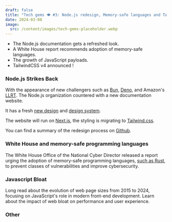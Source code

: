 ```yaml
---
draft: false
title: "Tech gems 👁️ #3: Node.js redesign, Memory-safe languages and Tailwind V4"
date: 2024-03-08
image:
  src: /content/images/tech-gems-placeholder.webp
---
```


- The Node.js documentation gets a refreshed look.
- A White House report recommends adoption of memory-safe languages.
- The growth of JavaScript payloads.
- TailwindCSS v4 announced !

<!-- more -->

### Node.js Strikes Back

<RichLink href="https://beta-node-js-org.vercel.app/en" title="The new nodejs.org website"></RichLink>

With the appearance of new challengers such as [Bun](https://bun.sh/), [Deno](https://deno.com/), and Amazon's [LLRT](https://github.com/awslabs/llrt). The Node.js organization countered with a new documentation website.

It has a fresh [new design](https://www.figma.com/file/pu1vZPqNIM7BePd6W8APA5/Node.js?type=design&node-id=422-7925&mode=design) and [design system](https://www.figma.com/file/pu1vZPqNIM7BePd6W8APA5/Node.js?type=design&node-id=337-7756&mode=design).

The website will run on [Next.js](https://nextjs.org/), the styling is migrating to [Tailwind.css](https://tailwindcss.com/).

You can find a summary of the redesign process on [Github](https://github.com/nodejs/nodejs.org/discussions/5131).

### White House and memory-safe programming languages

<RichLink href="https://www.whitehouse.gov/oncd/briefing-room/2024/02/26/press-release-technical-report/" title="White House technical report"></RichLink>

The White House Office of the National Cyber Director released a report urging the adoption of memory-safe programming languages, [such as Rust](https://stackoverflow.blog/2024/03/04/in-rust-we-trust-white-house-office-urges-memory-safety/), to prevent classes of vulnerabilities and improve cybersecurity.

### Javascript Bloat

<RichLink href="https://tonsky.me/blog/js-bloat/" title="JavaScript Bloat in 2024 by Nikita Prokopov"></RichLink>

Long read about the evolution of web page sizes from 2015 to 2024, focusing on JavaScript's role in modern front-end development. Learn about the impact of web bloat on performance and user experience.

### Other

<RichLink href="https://tailwindcss.com/blog/tailwindcss-v4-alpha" title="Tailwind CSS v4.0-alpha"></RichLink>
